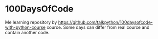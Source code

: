 # 100DaysOfCode
Me learning repository by https://github.com/talkpython/100daysofcode-with-python-course cource.
Some days can differ from real cource and contain another code.
